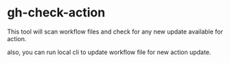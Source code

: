 # gh-check-action

This tool will scan workflow files and check for any new update available for
action.

also, you can run local cli to update workflow file for new action update.

